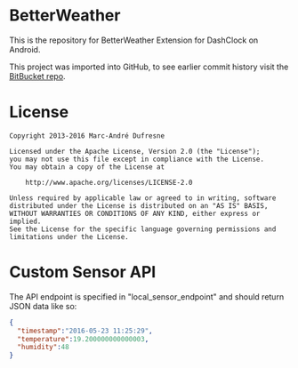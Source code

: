 BetterWeather
=============

This is the repository for BetterWeather Extension for DashClock on Android.

This project was imported into GitHub, to see earlier commit history visit the [BitBucket repo](https://bitbucket.org/MarcDufresne/betterweather/overview).

License
=============

	Copyright 2013-2016 Marc-André Dufresne
	
	Licensed under the Apache License, Version 2.0 (the "License");
	you may not use this file except in compliance with the License.
	You may obtain a copy of the License at
	
		http://www.apache.org/licenses/LICENSE-2.0
	
	Unless required by applicable law or agreed to in writing, software
	distributed under the License is distributed on an "AS IS" BASIS,
	WITHOUT WARRANTIES OR CONDITIONS OF ANY KIND, either express or implied.
	See the License for the specific language governing permissions and
	limitations under the License.

Custom Sensor API
=================

The API endpoint is specified in "local_sensor_endpoint" and should return JSON data like so:

```json
{
  "timestamp":"2016-05-23 11:25:29",
  "temperature":19.200000000000003,
  "humidity":48
}
```
